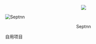 <p align="center"><img src="https://github.com/sepntt/septnn/blob/master/public/favicon.ico"></p>

![Septnn](https://github.com/sepntt/septnn/blob/master/public/favicon.ico)

<p align="center">
	Septnn
</p>

自用项目
